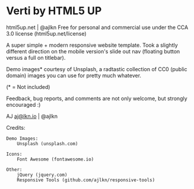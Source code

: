 # Verti by HTML5 UP
html5up.net | @ajlkn
Free for personal and commercial use under the CCA 3.0 license (html5up.net/license)


A super simple + modern responsive website template. Took a slightly different direction
on the mobile version's slide out nav (floating button versus a full on titlebar).

Demo images* courtesy of Unsplash, a radtastic collection of CC0 (public domain) images
you can use for pretty much whatever.

(* = Not included)

Feedback, bug reports, and comments are not only welcome, but strongly encouraged :)

AJ
aj@lkn.io | @ajlkn


Credits:

	Demo Images:
		Unsplash (unsplash.com)

	Icons:
		Font Awesome (fontawesome.io)

	Other:
		jQuery (jquery.com)
		Responsive Tools (github.com/ajlkn/responsive-tools)
